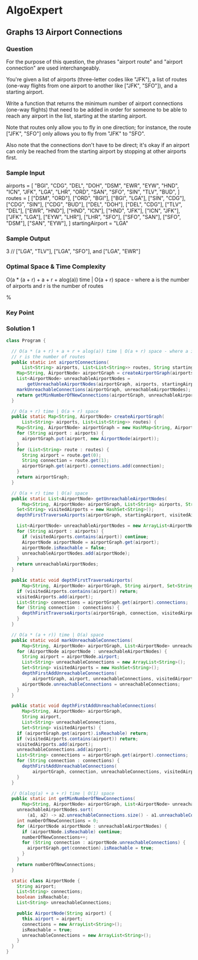 # AlgoExpert

## Graphs 13 Airport Connections

### Question

For the purpose of this question, the phrases "airport route" and "airport connection" are used interchangeably.

You're given a list of airports (three-letter codes like "JFK"), a list of routes (one-way flights from one airport to another like ["JFK", "SFO"]), and a starting airport.

Write a function that returns the minimum number of airport connections (one-way flights) that need to be added in order for someone to be able to reach any airport in the list, starting at the starting airport.

Note that routes only allow you to fly in one direction; for instance, the route ["JFK", "SFO"] only allows you to fly from "JFK" to "SFO".

Also note that the connections don't have to be direct; it's okay if an airport can only be reached from the starting airport by stopping at other airports first.

### Sample Input

airports = [
  "BGI", "CDG", "DEL", "DOH", "DSM", "EWR", "EYW", "HND", "ICN",
  "JFK", "LGA", "LHR", "ORD", "SAN", "SFO", "SIN", "TLV", "BUD",
]
routes = [
  ["DSM", "ORD"],
  ["ORD", "BGI"],
  ["BGI", "LGA"],
  ["SIN", "CDG"],
  ["CDG", "SIN"],
  ["CDG", "BUD"],
  ["DEL", "DOH"],
  ["DEL", "CDG"],
  ["TLV", "DEL"],
  ["EWR", "HND"],
  ["HND", "ICN"],
  ["HND", "JFK"],
  ["ICN", "JFK"],
  ["JFK", "LGA"],
  ["EYW", "LHR"],
  ["LHR", "SFO"],
  ["SFO", "SAN"],
  ["SFO", "DSM"],
  ["SAN", "EYW"],
]
startingAirport = "LGA"

### Sample Output

3 // ["LGA", "TLV"], ["LGA", "SFO"], and ["LGA", "EWR"]

### Optimal Space & Time Complexity

O(a * (a + r) + a + r + alog(a)) time | O(a + r) space - where a is the number of airports and r is the number of routes

%

### Key Point

### Solution 1

```java
class Program {

  // O(a * (a + r) + a + r + alog(a)) time | O(a + r) space - where a is the number of airports and
  // r is the number of routes
  public static int airportConnections(
      List<String> airports, List<List<String>> routes, String startingAirport) {
    Map<String, AirportNode> airportGraph = createAirportGraph(airports, routes);
    List<AirportNode> unreachableAirportNodes =
        getUnreachableAirportNodes(airportGraph, airports, startingAirport);
    markUnreachableConnections(airportGraph, unreachableAirportNodes);
    return getMinNumberOfNewConnections(airportGraph, unreachableAirportNodes);
  }

  // O(a + r) time | O(a + r) space
  public static Map<String, AirportNode> createAirportGraph(
      List<String> airports, List<List<String>> routes) {
    Map<String, AirportNode> airportGraph = new HashMap<String, AirportNode>();
    for (String airport : airports) {
      airportGraph.put(airport, new AirportNode(airport));
    }
    for (List<String> route : routes) {
      String airport = route.get(0);
      String connection = route.get(1);
      airportGraph.get(airport).connections.add(connection);
    }
    return airportGraph;
  }

  // O(a + r) time | O(a) space
  public static List<AirportNode> getUnreachableAirportNodes(
      Map<String, AirportNode> airportGraph, List<String> airports, String startingAirport) {
    Set<String> visitedAirports = new HashSet<String>();
    depthFirstTraverseAirports(airportGraph, startingAirport, visitedAirports);

    List<AirportNode> unreachableAirportNodes = new ArrayList<AirportNode>();
    for (String airport : airports) {
      if (visitedAirports.contains(airport)) continue;
      AirportNode airportNode = airportGraph.get(airport);
      airportNode.isReachable = false;
      unreachableAirportNodes.add(airportNode);
    }
    return unreachableAirportNodes;
  }

  public static void depthFirstTraverseAirports(
      Map<String, AirportNode> airportGraph, String airport, Set<String> visitedAirports) {
    if (visitedAirports.contains(airport)) return;
    visitedAirports.add(airport);
    List<String> connections = airportGraph.get(airport).connections;
    for (String connection : connections) {
      depthFirstTraverseAirports(airportGraph, connection, visitedAirports);
    }
  }

  // O(a * (a + r)) time | O(a) space
  public static void markUnreachableConnections(
      Map<String, AirportNode> airportGraph, List<AirportNode> unreachableAirportNodes) {
    for (AirportNode airportNode : unreachableAirportNodes) {
      String airport = airportNode.airport;
      List<String> unreachableConnections = new ArrayList<String>();
      Set<String> visitedAirports = new HashSet<String>();
      depthFirstAddUnreachableConnections(
          airportGraph, airport, unreachableConnections, visitedAirports);
      airportNode.unreachableConnections = unreachableConnections;
    }
  }

  public static void depthFirstAddUnreachableConnections(
      Map<String, AirportNode> airportGraph,
      String airport,
      List<String> unreachableConnections,
      Set<String> visitedAirports) {
    if (airportGraph.get(airport).isReachable) return;
    if (visitedAirports.contains(airport)) return;
    visitedAirports.add(airport);
    unreachableConnections.add(airport);
    List<String> connections = airportGraph.get(airport).connections;
    for (String connection : connections) {
      depthFirstAddUnreachableConnections(
          airportGraph, connection, unreachableConnections, visitedAirports);
    }
  }

  // O(alog(a) + a + r) time | O(1) space
  public static int getMinNumberOfNewConnections(
      Map<String, AirportNode> airportGraph, List<AirportNode> unreachableAirportNodes) {
    unreachableAirportNodes.sort(
        (a1, a2) -> a2.unreachableConnections.size() - a1.unreachableConnections.size());
    int numberOfNewConnections = 0;
    for (AirportNode airportNode : unreachableAirportNodes) {
      if (airportNode.isReachable) continue;
      numberOfNewConnections++;
      for (String connection : airportNode.unreachableConnections) {
        airportGraph.get(connection).isReachable = true;
      }
    }
    return numberOfNewConnections;
  }

  static class AirportNode {
    String airport;
    List<String> connections;
    boolean isReachable;
    List<String> unreachableConnections;

    public AirportNode(String airport) {
      this.airport = airport;
      connections = new ArrayList<String>();
      isReachable = true;
      unreachableConnections = new ArrayList<String>();
    }
  }
}

```
